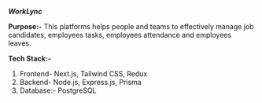 ***WorkLync***

**Purpose:-**
This platforms helps people and teams to effectively manage job candidates, employees tasks, employees attendance and employees leaves.

**Tech Stack:-**
1. Frontend- Next.js, Tailwind CSS, Redux
2. Backend- Node.js, Express.js, Prisma
3. Database:- PostgreSQL
